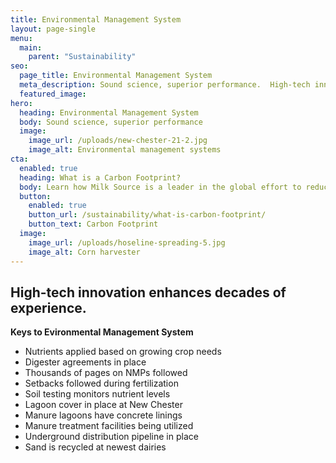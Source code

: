 ```yaml
---
title: Environmental Management System
layout: page-single
menu:
  main:
    parent: "Sustainability"
seo:
  page_title: Environmental Management System
  meta_description: Sound science, superior performance.  High-tech innovation enhances decades of experience.
  featured_image:
hero:
  heading: Environmental Management System
  body: Sound science, superior performance
  image:
    image_url: /uploads/new-chester-21-2.jpg
    image_alt: Environmental management systems
cta:
  enabled: true
  heading: What is a Carbon Footprint?
  body: Learn how Milk Source is a leader in the global effort to reduce emissions.
  button:
    enabled: true
    button_url: /sustainability/what-is-carbon-footprint/
    button_text: Carbon Footprint
  image:
    image_url: /uploads/hoseline-spreading-5.jpg
    image_alt: Corn harvester
---
```


## High-tech innovation enhances decades of experience.

**Keys to Evironmental Management System**

* Nutrients applied based on growing crop needs
* Digester agreements in place
* Thousands of pages on NMPs followed
* Setbacks followed during fertilization 
* Soil testing monitors nutrient levels
* Lagoon cover in place at New Chester
* Manure lagoons have concrete linings
* Manure treatment facilities being utilized
* Underground distribution pipeline in place
* Sand is recycled at newest dairies 
